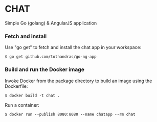 CHAT
==

Simple Go (golang) & AngularJS application

### Fetch and install
Use "go get" to fetch and install the chat app in your workspace:

`$ go get github.com/tothandras/go-ng-app`

### Build and run the Docker image

Invoke Docker from the package directory to build an image using the Dockerfile:

`$ docker build -t chat .`

Run a container:

`$ docker run --publish 8080:8080 --name chatapp --rm chat`
